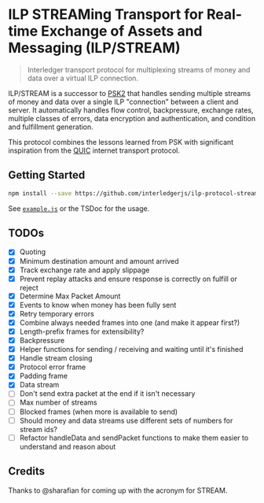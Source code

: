 # ILP STREAMing Transport for Real-time Exchange of Assets and Messaging (ILP/STREAM)
> Interledger transport protocol for multiplexing streams of money and data over a virtual ILP connection.

ILP/STREAM is a successor to [PSK2](https://github.com/interledger/rfcs/blob/master/0025-pre-shared-key-2/0025-pre-shared-key-2.md) that handles sending multiple streams of money and data over a single ILP "connection" between a client and server. It automatically handles flow control, backpressure, exchange rates, multiple classes of errors, data encryption and authentication, and condition and fulfillment generation.

This protocol combines the lessons learned from PSK with significant inspiration from the [QUIC](https://tools.ietf.org/html/draft-ietf-quic-transport-10) internet transport protocol.

## Getting Started

```sh
npm install --save https://github.com/interledgerjs/ilp-protocol-stream
```

See [`example.js`](./example.js) or the TSDoc for the usage.

## TODOs

- [x] Quoting
- [x] Minimum destination amount and amount arrived
- [x] Track exchange rate and apply slippage
- [x] Prevent replay attacks and ensure response is correctly on fulfill or reject
- [x] Determine Max Packet Amount
- [x] Events to know when money has been fully sent
- [x] Retry temporary errors
- [x] Combine always needed frames into one (and make it appear first?)
- [x] Length-prefix frames for extensibility?
- [x] Backpressure
- [x] Helper functions for sending / receiving and waiting until it's finished
- [x] Handle stream closing
- [x] Protocol error frame
- [x] Padding frame
- [x] Data stream
- [ ] Don't send extra packet at the end if it isn't necessary
- [ ] Max number of streams
- [ ] Blocked frames (when more is available to send)
- [ ] Should money and data streams use different sets of numbers for stream ids?
- [ ] Refactor handleData and sendPacket functions to make them easier to understand and reason about

## Credits

Thanks to @sharafian for coming up with the acronym for STREAM.